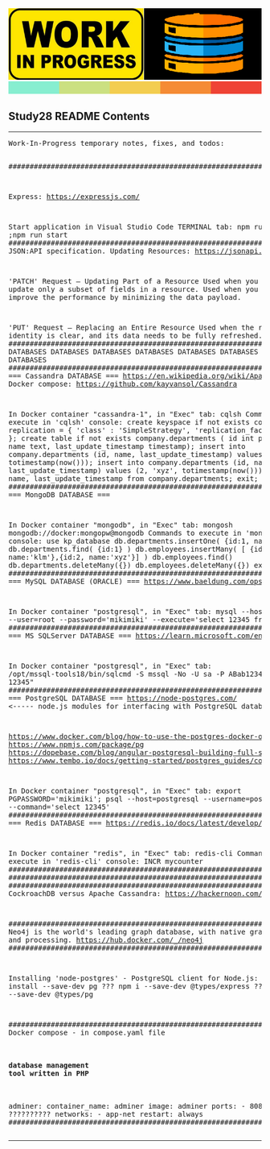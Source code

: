<!DOCTYPE html>
<html lang="en">

<head>
  <meta charset="UTF-8">
  <meta name="viewport" content="width=device-width, initial-scale=1.0">
  
</head>

<body>
  <img alt="" src="images/WORK-IN-PROGRESS.png" />

  <a href="https://github.com/k1729p/Study28/tree/main/docs" title="View Study28 docs on GitHub">
    <img alt="Color scheme for Study28 project" src="images/ColorScheme.png" height="25" width="800" />
  </a>
  <h2 id="contents">Study28 README Contents</h2>
  <hr>
  <pre>
Work-In-Progress temporary notes, fixes, and todos:

#################################################################################

Express: https://expressjs.com/

Start application in Visual Studio Code TERMINAL tab:
  npm run build ;npm run start
#################################################################################
JSON:API specification. Updating Resources: https://jsonapi.org/format/#crud-updating

'PATCH' Request – Updating Part of a Resource
	Used when you want to update only a subset of fields in a resource.
	Used when you want to improve the performance by minimizing the data payload.

'PUT'   Request – Replacing an Entire Resource
	Used when the resource’s identity is clear, and its data needs to be fully refreshed.
#################################################################################
 DATABASES DATABASES DATABASES DATABASES DATABASES DATABASES DATABASES DATABASES
#################################################################################
===  Cassandra DATABASE  ===
https://en.wikipedia.org/wiki/Apache_Cassandra
Docker compose: https://github.com/kayvansol/Cassandra

In Docker container "cassandra-1", in "Exec" tab:
  cqlsh
Commands to execute in 'cqlsh' console:
  create keyspace if not exists company with replication = { 'class' : 'SimpleStrategy', 'replication_factor' : '1' };
  create table if not exists company.departments (
        id int primary key, name text, last_update_timestamp timestamp);
  insert into company.departments
      (id, name, last_update_timestamp) values (1, 'abc', totimestamp(now()));
  insert into company.departments
      (id, name, last_update_timestamp) values (2, 'xyz', totimestamp(now()));
  select id, name, last_update_timestamp from company.departments;
  exit;
#################################################################################
===  MongoDB DATABASE  ===

In Docker container "mongodb", in "Exec" tab:
  mongosh mongodb://docker:mongopw@mongodb
Commands to execute in 'mongosh' console:
  use kp_database
  db.departments.insertOne( {id:1, name:'abc'} )
  db.departments.find( {id:1} )
  db.employees.insertMany( [ {id:1, name:'klm'},{id:2, name:'xyz'}] )
  db.employees.find()
  db.departments.deleteMany({})
  db.employees.deleteMany({})
  exit
#################################################################################
===  MySQL DATABASE (ORACLE) ===
https://www.baeldung.com/ops/docker-mysql-container

In Docker container "postgresql", in "Exec" tab:
  mysql --host=mysql --user=root --password='mikimiki' --execute='select 12345 from dual;'
#################################################################################
===  MS SQLServer DATABASE  ===
https://learn.microsoft.com/en-us/sql/linux/quickstart-install-connect-docker?view=sql-server-ver17&tabs=cli&pivots=cs1-cmd

In Docker container "postgresql", in "Exec" tab:
  /opt/mssql-tools18/bin/sqlcmd -S mssql -No -U sa -P ABab1234 -Q "select 12345"
#################################################################################
===  PostgreSQL DATABASE  ===
https://node-postgres.com/ <----- node.js modules for interfacing with PostgreSQL database

https://www.docker.com/blog/how-to-use-the-postgres-docker-official-image/
https://www.npmjs.com/package/pg
https://dopebase.com/blog/angular-postgresql-building-full-stack-app
https://www.tembo.io/docs/getting-started/postgres_guides/connecting-to-postgres-with-nodejs

In Docker container "postgresql", in "Exec" tab:
  export PGPASSWORD='mikimiki'; psql --host=postgresql --username=postgres --command='select 12345'
#################################################################################
===  Redis DATABASE  ===
https://redis.io/docs/latest/develop/tools/cli/

In Docker container "redis", in "Exec" tab:
  redis-cli
Commands to execute in 'redis-cli' console:
  INCR mycounter
#################################################################################
#################################################################################
#################################################################################
CockroachDB versus Apache Cassandra:
  https://hackernoon.com/cockroachdb-vs-apache-cassandra-choosing-the-right-distributed-database-for-your-use-case

#################################################################################
Neo4j is the world's leading graph database, with native graph storage and processing. 
https://hub.docker.com/_/neo4j
#################################################################################

Installing 'node-postgres' - PostgreSQL client for Node.js:
   ??? npm install --save-dev pg
   ??? npm i --save-dev @types/express
   ??? npm i --save-dev @types/pg

#################################################################################
Docker compose - in compose.yaml file   
#### database management tool written in PHP
adminer:
  container_name: adminer
  image: adminer
  ports:
    - 8080:8080 ??????????
  networks:
    - app-net
  restart: always
#################################################################################
  </pre>
  <hr>
</body>

</html>
